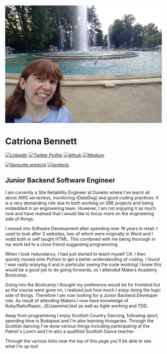 ![Cat](images/Cat.jpg)

# Catriona Bennett
[![LinkedIn](https://img.shields.io/badge/LinkedIn-%232A6AC7?style=for-the-badge&logo=linkedin)](https://www.linkedin.com/in/catriona-bennett-1089b31ab/)
[![Twitter Profile](https://img.shields.io/badge/Twitter-%231DA1F2?style=for-the-badge&logo=twitter&logoColor=white)](https://twitter.com/cmb84scd)
[![github](https://img.shields.io/badge/github-%232A6AC7?style=for-the-badge&logo=github)](https://github.com/cmb84scd)
[![Medium](https://img.shields.io/badge/Medium_blog-%2312100E?style=for-the-badge&amp;logo=medium&amp;logoColor=white)](https://medium.com/@cmb84scd)

[![favourite projects](https://img.shields.io/badge/-Favourite_Projects-blueviolet?style=for-the-badge)](https://cmb84scd.github.io/favourites)
[![projects](https://img.shields.io/badge/-Projects-blueviolet?style=for-the-badge)](https://cmb84scd.github.io/projects)

## Junior Backend Software Engineer

I am currently a Site Reliability Engineer at Dunelm where I've learnt all about AWS serverless, monitoring (DataDog) and good coding practices. It is a very demanding role due to both working on SRE projects and being embedded in an engineering team. However, I am not enjoying it as much now and have realised that I would like to focus more on the engineering side of things.

I moved into Software Development after spending over 16 years in retail. I used to look after 3 websites, two of which were originally in Word and I redid both in self taught HTML. This combined with me being thorough in my work led to a close friend suggesting programming.

When I took redundancy, I had just started to teach myself C#. I then quickly moved onto Python to get a better understanding of coding. I found I was really enjoying it and in particular seeing the code working! I knew this would be a good job to do going forwards, so I attended Makers Academy Bootcamp.

Going into the Bootcamp I thought my preference would be for frontend but as the course went gone on, I realised just how much I enjoy doing the logic side of things. Therefore I am now looking for a Junior Backend Developer role. As result of attending Makers I now have knowledge of Ruby/Rails/Rspec, JS/Jasmine/Jest as well as Agile working and TDD.

Away from programming I enjoy Scottish Country Dancing, following sport, spending time in Budapest and I'm also learning Hungarian. Through the Scottish dancing I've done various things including participating at the Patron's Lunch and I'm also a qualified Scottish Dance teacher.

Through the various links near the top of this page you'll be able to see what I'm up too!
